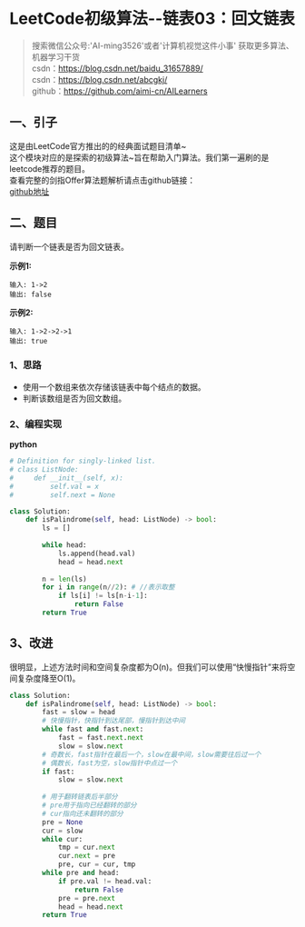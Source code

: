 # LeetCode初级算法--链表03：回文链表

> 搜索微信公众号:'AI-ming3526'或者'计算机视觉这件小事' 获取更多算法、机器学习干货  
> csdn：https://blog.csdn.net/baidu_31657889/  
> csdn：https://blog.csdn.net/abcgkj/  
> github：https://github.com/aimi-cn/AILearners

## 一、引子

这是由LeetCode官方推出的的经典面试题目清单~  
这个模块对应的是探索的初级算法~旨在帮助入门算法。我们第一遍刷的是leetcode推荐的题目。  
查看完整的剑指Offer算法题解析请点击github链接：  
[github地址](https://github.com/aimi-cn/AILearners/tree/master/blog/Algorithm/leetcode/primary_algorithms)

## 二、题目

请判断一个链表是否为回文链表。 

**示例1:**

```
输入: 1->2
输出: false
```

**示例2:**

```
输入: 1->2->2->1
输出: true
```

### 1、思路

- 使用一个数组来依次存储该链表中每个结点的数据。
- 判断该数组是否为回文数组。

### 2、编程实现

**python**

```python
# Definition for singly-linked list.
# class ListNode:
#     def __init__(self, x):
#         self.val = x
#         self.next = None

class Solution:
    def isPalindrome(self, head: ListNode) -> bool:
        ls = []
        
        while head:
            ls.append(head.val)
            head = head.next
        
        n = len(ls)
        for i in range(n//2): # //表示取整
            if ls[i] != ls[n-i-1]:
                return False            
        return True
```

## 3、改进

很明显，上述方法时间和空间复杂度都为O(n)。但我们可以使用“快慢指针”来将空间复杂度降至O(1)。

```python
class Solution:
    def isPalindrome(self, head: ListNode) -> bool:
        fast = slow = head
        # 快慢指针，快指针到达尾部，慢指针到达中间
        while fast and fast.next:
            fast = fast.next.next
            slow = slow.next
        # 奇数长，fast指针在最后一个，slow在最中间，slow需要往后过一个
        # 偶数长，fast为空，slow指针中点过一个
        if fast:
            slow = slow.next
        
        # 用于翻转链表后半部分
        # pre用于指向已经翻转的部分
        # cur指向还未翻转的部分
        pre = None
        cur = slow
        while cur:
            tmp = cur.next
            cur.next = pre
            pre, cur = cur, tmp
        while pre and head:
            if pre.val != head.val:
                return False
            pre = pre.next
            head = head.next
        return True
```